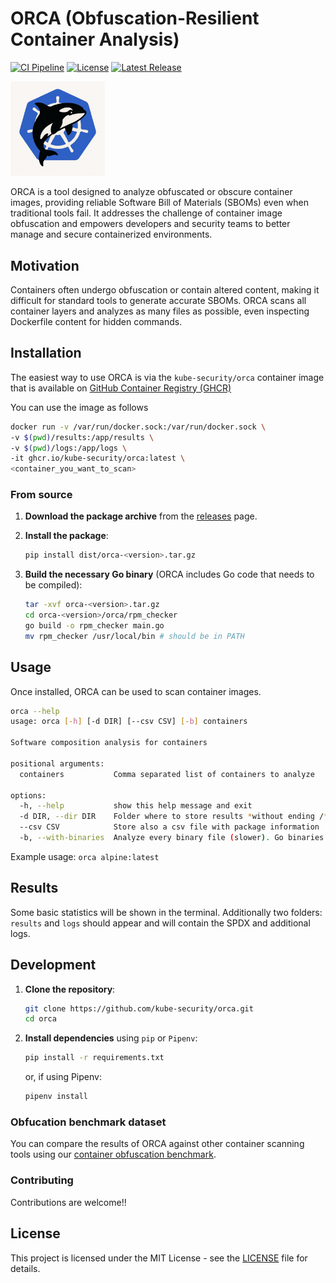 # ORCA (Obfuscation-Resilient Container Analysis)

[![CI Pipeline](https://github.com/kube-security/orca/actions/workflows/publish.yml/badge.svg)](https://github.com/kube-security/orca/actions)
[![License](https://img.shields.io/github/license/kube-security/orca)](https://github.com/kube-security/orca/blob/main/LICENSE)
[![Latest Release](https://img.shields.io/github/v/release/kube-security/orca?sort=semver)](https://github.com/kube-security/orca/releases)

<img src="docs/orca.png" alt="ORCA logo" style="width:30%; height:auto;">

ORCA is a tool designed to analyze obfuscated or obscure container images, providing reliable Software Bill of Materials (SBOMs) even when traditional tools fail. It addresses the challenge of container image obfuscation and empowers developers and security teams to better manage and secure containerized environments.

## Motivation

Containers often undergo obfuscation or contain altered content, making it difficult for standard tools to generate accurate SBOMs. ORCA scans all container layers and analyzes as many files as possible, even inspecting Dockerfile content for hidden commands.

## Installation

The easiest way to use ORCA is via the `kube-security/orca` container image that is available on [GitHub Container Registry (GHCR)](https://github.com/kube-security/orca/pkgs/container/orca)

You can use the image as follows

```bash
docker run -v /var/run/docker.sock:/var/run/docker.sock \
-v $(pwd)/results:/app/results \
-v $(pwd)/logs:/app/logs \
-it ghcr.io/kube-security/orca:latest \
<container_you_want_to_scan>
```

### From source 

1. **Download the package archive** from the [releases](https://github.com/kube-security/orca/releases) page.

2. **Install the package**:
    ```bash
    pip install dist/orca-<version>.tar.gz
    ```

3. **Build the necessary Go binary** (ORCA includes Go code that needs to be compiled):
    ```bash
    tar -xvf orca-<version>.tar.gz
    cd orca-<version>/orca/rpm_checker
    go build -o rpm_checker main.go
    mv rpm_checker /usr/local/bin # should be in PATH
    ```

## Usage

Once installed, ORCA can be used to scan container images.

```bash
orca --help
usage: orca [-h] [-d DIR] [--csv CSV] [-b] containers

Software composition analysis for containers

positional arguments:
  containers           Comma separated list of containers to analyze

options:
  -h, --help           show this help message and exit
  -d DIR, --dir DIR    Folder where to store results *without ending /*
  --csv CSV            Store also a csv file with package information
  -b, --with-binaries  Analyze every binary file (slower). Go binaries are always analyzed
```

Example usage: `orca alpine:latest`


## Results

Some basic statistics will be shown in the terminal. Additionally two folders: `results` and `logs` should appear and will contain the SPDX and additional logs. 


## Development 

1. **Clone the repository**:
    ```bash
    git clone https://github.com/kube-security/orca.git
    cd orca
    ```

2. **Install dependencies** using `pip` or `Pipenv`:
    ```bash
    pip install -r requirements.txt
    ```
    or, if using Pipenv:
    ```bash
    pipenv install
    ```

### Obfucation benchmark dataset

You can compare the results of ORCA against other container scanning tools using our [container obfuscation benchmark](https://github.com/kube-security/container-obfuscation-benchmark).
### Contributing

Contributions are welcome!!


## License

This project is licensed under the MIT License - see the [LICENSE](LICENSE) file for details.
